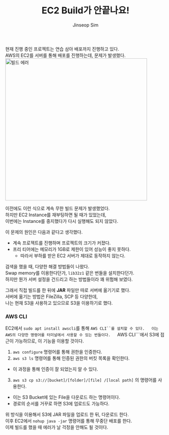 ﻿---
layout: post
title: "EC2 Build가 안끝나요!"
categories: ToyProject
tags: [devops]
author:
  - Jinseop Sim
---
현재 진행 중인 프로젝트는 연습 삼아 배포까지 진행하고 있다.  
AWS의 EC2를 서버를 통해 배포를 진행하는데, 문제가 발생했다.  
<img width="445" alt="빌드 에러" src="https://user-images.githubusercontent.com/71700079/218954995-113b39fc-8018-4365-91ce-ecb9fbd9be33.png">  

이전에도 이런 식으로 계속 무한 빌드 문제가 발생했었다.  
하지만 EC2 Instance를 재부팅하면 될 때가 있었는데,  
이번에는 Instance를 중지했다가 다시 실행해도 되지 않았다.  

이 문제의 원인은 다음과 같다고 생각했다.  
- 계속 프로젝트를 진행하며 프로젝트의 크기가 커졌다.
- 프리 티어에는 메모리가 1GB로 제한이 있어 성능이 좋지 못하다.
  - 따라서 부하를 받은 EC2 서버가 제대로 동작하지 않는다.

검색을 했을 때, 다양한 해결 방법들이 나왔다.  
Swap memory를 이용한다던가, ```lib32z1``` 같은 번들을 설치한다던가.  
하지만 뭔가 서버 설정을 건드리고 하는 방법들이라 꽤 위험해 보였다.  

그래서 직접 빌드를 한 뒤에 __JAR__ 파일만 따로 서버에 옮기기로 했다.  
서버에 옮기는 방법은 FileZilla, SCP 등 다양한데,  
나는 현재 S3을 사용하고 있으므로 S3을 이용하기로 했다.  

### AWS CLI
EC2에서 ```sudo apt install awscli```를 통해 ```AWS CLI``를 설치할 수 있다.  
이는 AWS의 다양한 명령어를 터미널에서 사용할 수 있는 번들이다.  
```AWS CLI```에서 S3에 접근이 가능하므로, 이 기능을 이용할 것이다.  

1. ```aws configure``` 명령어를 통해 권한을 인증한다.
2. ```aws s3 ls``` 명령어를 통해 인증된 권한의 버킷 목록을 확인한다.
  - 이 과정을 통해 인증이 잘 되었는지 알 수 있다.
3. ```aws s3 cp s3://[bucket]/[folder]/[file] /[local path]``` 의 명령어를 사용한다.
  - 이는 S3 Bucket에 있는 File을 다운로드 하는 명령어이다.
  - 경로의 순서를 거꾸로 하면 S3에 업로드도 가능하다.

위 방식을 이용해서 S3에 JAR 파일을 업로드 한 뒤, 다운로드 한다.  
이후 EC2에서 ```nohup java -jar``` 명령어를 통해 무중단 배포를 한다.  
이제 빌드를 했을 때 에러가 날 걱정을 안해도 될 것이다.  